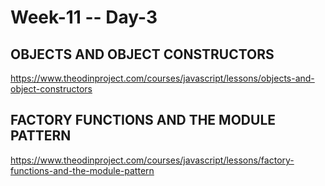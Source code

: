 # Week-11 -- Day-3

## OBJECTS AND OBJECT CONSTRUCTORS

https://www.theodinproject.com/courses/javascript/lessons/objects-and-object-constructors


## FACTORY FUNCTIONS AND THE MODULE PATTERN

https://www.theodinproject.com/courses/javascript/lessons/factory-functions-and-the-module-pattern
